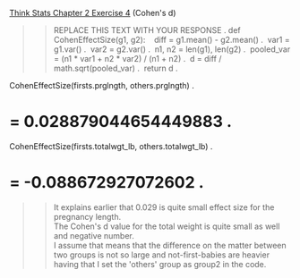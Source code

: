 [Think Stats Chapter 2 Exercise 4](http://greenteapress.com/thinkstats2/html/thinkstats2003.html#toc24) (Cohen's d)

>> REPLACE THIS TEXT WITH YOUR RESPONSE . 
def CohenEffectSize(g1, g2):  
  diff = g1.mean() - g2.mean() . 
  var1 = g1.var() . 
  var2 = g2.var() . 
  n1, n2 = len(g1), len(g2) . 
  pooled_var = (n1 * var1 + n2 * var2) / (n1 + n2) . 
  d = diff / math.sqrt(pooled_var) . 
  return d . 

CohenEffectSize(firsts.prglngth, others.prglngth) . 
# = 0.028879044654449883 . 
  
CohenEffectSize(firsts.totalwgt_lb, others.totalwgt_lb) . 
# = -0.088672927072602 . 

>> It explains earlier that 0.029 is quite small effect size for the pregnancy length.  
>> The Cohen's d value for the total weight is quite small as well and negative number.  
>> I assume that means that the difference on the matter between two groups is not so large and not-first-babies are heavier having that I set the 'others' group as group2 in the code.
